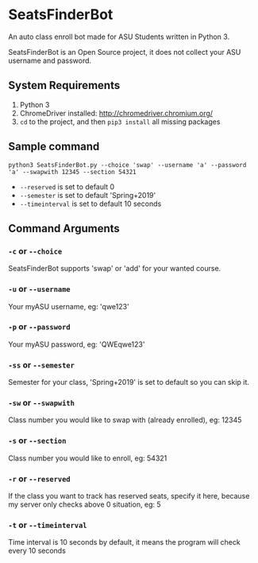 # SeatsFinderBot
An auto class enroll bot made for ASU Students written in Python 3.

SeatsFinderBot is an Open Source project, it does not collect your ASU username and password.

## System Requirements
1. Python 3 
2. ChromeDriver installed: http://chromedriver.chromium.org/
3. ```cd``` to the project, and then ```pip3 install``` all missing packages

## Sample command
```python3 SeatsFinderBot.py --choice 'swap' --username 'a' --password 'a' --swapwith 12345 --section 54321```
* ```--reserved``` is set to default 0
* ```--semester``` is set to default 'Spring+2019'
* ```--timeinterval``` is set to default 10 seconds

## Command Arguments

### ```-c``` or ```--choice```
SeatsFinderBot supports 'swap' or 'add' for your wanted course.

### ```-u``` or ```--username```
Your myASU username, eg: 'qwe123'

### ```-p``` or ```--password```
Your myASU password, eg: 'QWEqwe123'

### ```-ss``` or ```--semester```
Semester for your class, 'Spring+2019' is set to default so you can skip it.

### ```-sw``` or ```--swapwith```
Class number you would like to swap with (already enrolled), eg: 12345

### ```-s``` or ```--section```
Class number you would like to enroll, eg: 54321

### ```-r``` or ```--reserved```
If the class you want to track has reserved seats, specify it here, because my server only checks above 0 situation, eg: 5

### ```-t``` or ```--timeinterval```
Time interval is 10 seconds by default, it means the program will check every 10 seconds
